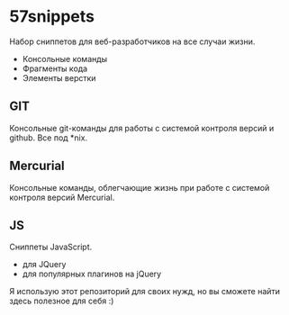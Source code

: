 57snippets
============

Набор сниппетов для веб-разработчиков на все случаи жизни. 

* Консольные команды
* Фрагменты кода
* Элементы верстки

GIT
-------
Консольные git-команды для работы с системой контроля версий и github. Все под *nix.

Mercurial
-------
Консольные команды, облегчающие жизнь при работе с системой контроля версий Mercurial.

JS
-------
Сниппеты JavaScript.

* для JQuery
* для популярных плагинов на jQuery


Я использую этот репозиторий для своих нужд, но вы сможете найти здесь полезное для себя :)
